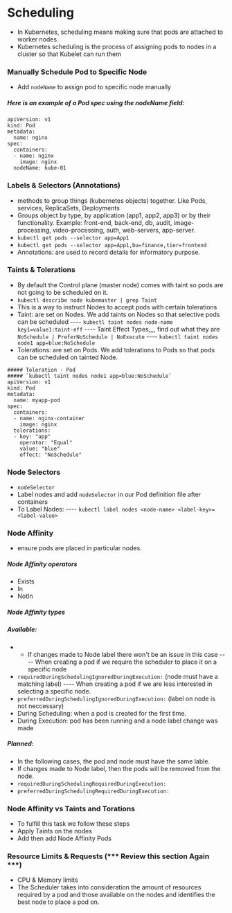 # Scheduling
- In Kubernetes, scheduling means making sure that pods are attached to worker nodes.
- Kubernetes scheduling is the process of assigning pods to nodes in a cluster so that Kubelet can run them

### Manually Schedule Pod to Specific Node
- Add `nodeName` to assign pod to specific node manually
##### Here is an example of a Pod spec using the nodeName field:

```
apiVersion: v1
kind: Pod
metadata:
  name: nginx
spec:
  containers:
  - name: nginx
    image: nginx
  nodeName: kube-01
  ```


### Labels & Selectors (Annotations)
- methods to group things (kubernetes objects) together. Like Pods, services, ReplicaSets, Deployments
- Groups object by type, by application (app1, app2, app3) or by their functionality. Example: front-end, back-end, db, audit, image-processing, video-processing, auth, web-servers, app-server.
- `kubectl get pods --selector app=App1`
- `kubectl get pods --selector app=App1,bu=finance,tier=frontend`
- Annotations: are used to record details for informatory purpose.


### Taints & Tolerations
- By default the Control plane (master node) comes with taint so pods are not going to be scheduled on it.
- `kubectl describe node kubemaster | grep Taint`
- This is a way to instruct Nodes to accept pods with certain tolerations 
- Taint: are set on Nodes. We add taints on Nodes so that selective pods can be scheduled
---- `kubectl taint nodes node-name key1=value1:taint-eff`
---- Taint Effect Types,,,,  find out what they are ```NoSchedule | PreferNoSchedule | NoExecute```
---- `kubectl taint nodes node1 app=blue:NoSchedule`
- Tolerations: are set on Pods. We add tolerations to Pods so that pods can be scheduled on tainted Node.

```
##### Toleration - Pod
##### `kubectl taint nodes node1 app=blue:NoSchedule`
apiVersion: v1
kind: Pod
metadata:
  name: myapp-pod
spec:
  containers:
  - name: nginx-container
    image: nginx
  tolerations:
  - key: "app"
    operator: "Equal"
    value: "blue"
    effect: "NoSchedule"
```

### Node Selectors
- `nodeSelector`
- Label nodes and add `nodeSelector` in our Pod definition file after containers
- To Label Nodes:
---- `kubectl label nodes <node-name> <label-key>=<label-value>` 

### Node Affinity
- ensure pods are placed in particular nodes.
##### Node Affinity operators
- Exists
- In
- NotIn

##### Node Affinity types 

##### Available:
- - If changes made to Node label there won't be an issue in this case
---- When creating a pod if we require the scheduler to place it on a specific node
- `requiredDuringSchedulingIgnoredDuringExecution:` (node must have a matching label)
---- When creating a pod if we are less interested in selecting a specific node.
- `preferredDuringSchedulingIgnoredDuringExecution:` (label on node is not neccessary)
- During Scheduling: when a pod is created for the first time.
- During Execution: pod has been running and a node label change was made 

##### Planned:
- In the following cases, the pod and node must have the same lable.  
- If changes made to Node label, then the pods will be removed from the node.
- `requiredDuringSchedulingRequiredDuringExecution:`
- `preferredDuringSchedulingRequiredDuringExecution:`


### Node Affinity vs Taints and Torations 
- To fulfill this task we follow these steps
- Apply Taints on the nodes
- Add then add Node Affinity Pods

### Resource Limits & Requests  (*** Review this section Again ***)
- CPU & Memory limits
- The Scheduler takes into consideration the amount of resources required by a pod and those available on the nodes and identifies the best node to place a pod on. 